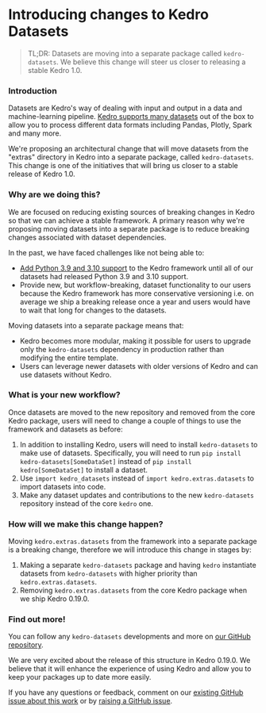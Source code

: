 # Introducing changes to Kedro Datasets

> TL;DR: Datasets are moving into a separate package called `kedro-datasets`. We believe this change will steer us closer to releasing a stable Kedro 1.0.

### Introduction

Datasets are Kedro's way of dealing with input and output in a data and machine-learning pipeline. [Kedro supports many datasets](https://kedro.readthedocs.io/en/stable/kedro.extras.datasets.html) out of the box to allow you to process different data formats including Pandas, Plotly, Spark and many more.

We're proposing an architectural change that will move datasets from the "extras" directory in Kedro into a separate package, called `kedro-datasets`. This change is one of the initiatives that will bring us closer to a stable release of Kedro 1.0. 

### Why are we doing this?

We are focused on reducing existing sources of breaking changes in Kedro so that we can achieve a stable framework. A primary reason why we're proposing moving datasets into a separate package is to reduce breaking changes associated with dataset dependencies. 

In the past, we have faced challenges like not being able to: 
 - [Add Python 3.9 and 3.10 support](https://github.com/kedro-org/kedro/issues?q=is%3Aissue+python+3.9+is%3Aclosed) to the Kedro framework until all of our datasets had released Python 3.9 and 3.10 support. 
 - Provide new, but workflow-breaking, dataset functionality to our users because the Kedro framework has more conservative versioning i.e. on average we ship a breaking release once a year and users would have to wait that long for changes to the datasets.

Moving datasets into a separate package means that: 
 - Kedro becomes more modular, making it possible for users to upgrade only the `kedro-datasets` dependency in production rather than modifying the entire template.
- Users can leverage newer datasets with older versions of Kedro and can use datasets without Kedro. 

### What is your new workflow?

Once datasets are moved to the new repository and removed from the core Kedro package, users will need to change a couple of things to use the framework and datasets as before:
1. In addition to installing Kedro, users will need to install `kedro-datasets` to make use of datasets. Specifically, you will need to run `pip install kedro-datasets[SomeDataSet]` instead of `pip install kedro[SomeDataSet]` to install a dataset.
2. Use `import kedro_datasets` instead of `import kedro.extras.datasets` to import datasets into code.
3. Make any dataset updates and contributions to the new `kedro-datasets` repository instead of the core `kedro` one.

### How will we make this change happen? 

Moving `kedro.extras.datasets` from the framework into a separate package is a breaking change, therefore we will introduce this change in stages by:

1. Making a separate `kedro-datasets` package and having `kedro` instantiate datasets from `kedro-datasets` with higher priority than `kedro.extras.datasets`.
2. Removing `kedro.extras.datasets` from the core Kedro package when we ship Kedro 0.19.0.

### Find out more!
You can follow any `kedro-datasets` developments and more on [our GitHub repository](https://github.com/kedro-org/kedro/issues/1457). 

We are very excited about the release of this structure in Kedro 0.19.0. We believe that it will enhance the experience of using Kedro and allow you to keep your packages up to date more easily.

If you have any questions or feedback, comment on our [existing GitHub issue about this work](https://github.com/kedro-org/kedro/issues/1457) or by [raising a GitHub issue](https://github.com/kedro-org/kedro/issues/new/choose).
